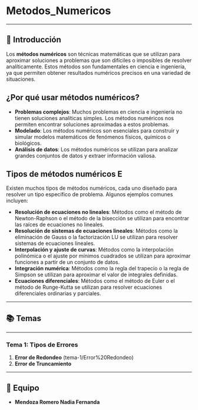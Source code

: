# Metodos_Numericos
-------------------
## 📌 Introducción  
Los **métodos numéricos** son técnicas matemáticas que se utilizan para aproximar soluciones a problemas que son difíciles o imposibles de resolver analíticamente. Estos métodos son fundamentales en ciencia e ingeniería, ya que permiten obtener resultados numéricos precisos en una variedad de situaciones.
## ¿Por qué usar métodos numéricos?
* **Problemas complejos**: Muchos problemas en ciencia e ingeniería no tienen soluciones analíticas simples. Los métodos numéricos nos permiten encontrar soluciones aproximadas a estos problemas.
* **Modelado**: Los métodos numéricos son esenciales para construir y simular modelos matemáticos de fenómenos físicos, químicos o biológicos.
* **Análisis de datos**: Los métodos numéricos se utilizan para analizar grandes conjuntos de datos y extraer información valiosa.
## Tipos de métodos numéricos E
Existen muchos tipos de métodos numéricos, cada uno diseñado para resolver un tipo específico de problema. Algunos ejemplos comunes incluyen:
* **Resolución de ecuaciones no lineales**: Métodos como el método de Newton-Raphson o el método de la bisección se utilizan para encontrar las raíces de ecuaciones no lineales.
* **Resolución de sistemas de ecuaciones lineales**: Métodos como la eliminación de Gauss o la factorización LU se utilizan para resolver sistemas de ecuaciones lineales.
* **Interpolación y ajuste de curvas**: Métodos como la interpolación polinómica o el ajuste por mínimos cuadrados se utilizan para aproximar funciones a partir de un conjunto de datos.
* **Integración numérica**: Métodos como la regla del trapecio o la regla de Simpson se utilizan para aproximar el valor de integrales definidas.
* **Ecuaciones diferenciales**: Métodos como el método de Euler o el método de Runge-Kutta se utilizan para resolver ecuaciones diferenciales ordinarias y parciales.
-------------------

## 📚 Temas  
-------------------
### Tema 1: Tipos de Errores  
1. **Error de Redondeo** (tema-1/Error%20Redondeo) 
2. **Error de Truncamiento**  
-------------------

## 👥 Equipo  
- **Mendoza Romero Nadia Fernanda**  
  
